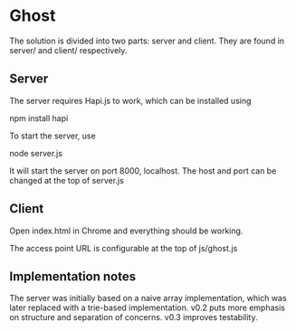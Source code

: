 Ghost
=====

The solution is divided into two parts: server and client. They are found in
server/ and client/ respectively.

Server
------

The server requires Hapi.js to work, which can be installed using

  npm install hapi

To start the server, use

  node server.js

It will start the server on port 8000, localhost.
The host and port can be changed at the top of server.js

Client
------

Open index.html in Chrome and everything should be working.

The access point URL is configurable at the top of js/ghost.js

Implementation notes
--------------------

The server was initially based on a naive array implementation, which was
later replaced with a trie-based implementation. v0.2 puts more emphasis on
structure and separation of concerns. v0.3 improves testability.
